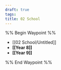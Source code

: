 ```yaml
---
draft: true
tags: 
title: 02 School
---
```

%% Begin Waypoint %%
- [[02 School/Untitled]]
- **[[Year 8]]**
- **[[Year 9]]**

%% End Waypoint %%
